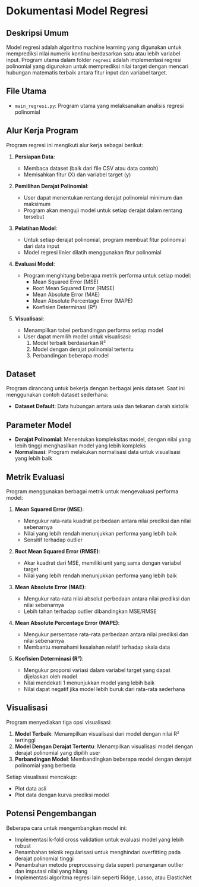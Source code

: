 # Dokumentasi Model Regresi

## Deskripsi Umum
Model regresi adalah algoritma machine learning yang digunakan untuk memprediksi nilai numerik kontinu berdasarkan satu atau lebih variabel input. Program utama dalam folder `regresi` adalah implementasi regresi polinomial yang digunakan untuk memprediksi nilai target dengan mencari hubungan matematis terbaik antara fitur input dan variabel target.

## File Utama
- `main_regresi.py`: Program utama yang melaksanakan analisis regresi polinomial

## Alur Kerja Program
Program regresi ini mengikuti alur kerja sebagai berikut:

1. **Persiapan Data**:
   - Membaca dataset (baik dari file CSV atau data contoh)
   - Memisahkan fitur (X) dan variabel target (y)

2. **Pemilihan Derajat Polinomial**:
   - User dapat menentukan rentang derajat polinomial minimum dan maksimum
   - Program akan menguji model untuk setiap derajat dalam rentang tersebut

3. **Pelatihan Model**:
   - Untuk setiap derajat polinomial, program membuat fitur polinomial dari data input
   - Model regresi linier dilatih menggunakan fitur polinomial

4. **Evaluasi Model**:
   - Program menghitung beberapa metrik performa untuk setiap model:
     - Mean Squared Error (MSE)
     - Root Mean Squared Error (RMSE)
     - Mean Absolute Error (MAE)
     - Mean Absolute Percentage Error (MAPE)
     - Koefisien Determinasi (R²)

5. **Visualisasi**:
   - Menampilkan tabel perbandingan performa setiap model
   - User dapat memilih model untuk visualisasi:
     1. Model terbaik berdasarkan R²
     2. Model dengan derajat polinomial tertentu
     3. Perbandingan beberapa model

## Dataset
Program dirancang untuk bekerja dengan berbagai jenis dataset. Saat ini menggunakan contoh dataset sederhana:
- **Dataset Default**: Data hubungan antara usia dan tekanan darah sistolik

## Parameter Model
- **Derajat Polinomial**: Menentukan kompleksitas model, dengan nilai yang lebih tinggi menghasilkan model yang lebih kompleks
- **Normalisasi**: Program melakukan normalisasi data untuk visualisasi yang lebih baik

## Metrik Evaluasi
Program menggunakan berbagai metrik untuk mengevaluasi performa model:

1. **Mean Squared Error (MSE)**:
   - Mengukur rata-rata kuadrat perbedaan antara nilai prediksi dan nilai sebenarnya
   - Nilai yang lebih rendah menunjukkan performa yang lebih baik
   - Sensitif terhadap outlier

2. **Root Mean Squared Error (RMSE)**:
   - Akar kuadrat dari MSE, memiliki unit yang sama dengan variabel target
   - Nilai yang lebih rendah menunjukkan performa yang lebih baik

3. **Mean Absolute Error (MAE)**:
   - Mengukur rata-rata nilai absolut perbedaan antara nilai prediksi dan nilai sebenarnya
   - Lebih tahan terhadap outlier dibandingkan MSE/RMSE

4. **Mean Absolute Percentage Error (MAPE)**:
   - Mengukur persentase rata-rata perbedaan antara nilai prediksi dan nilai sebenarnya
   - Membantu memahami kesalahan relatif terhadap skala data

5. **Koefisien Determinasi (R²)**:
   - Mengukur proporsi variasi dalam variabel target yang dapat dijelaskan oleh model
   - Nilai mendekati 1 menunjukkan model yang lebih baik
   - Nilai dapat negatif jika model lebih buruk dari rata-rata sederhana

## Visualisasi
Program menyediakan tiga opsi visualisasi:

1. **Model Terbaik**: Menampilkan visualisasi dari model dengan nilai R² tertinggi
2. **Model Dengan Derajat Tertentu**: Menampilkan visualisasi model dengan derajat polinomial yang dipilih user
3. **Perbandingan Model**: Membandingkan beberapa model dengan derajat polinomial yang berbeda

Setiap visualisasi mencakup:
- Plot data asli
- Plot data dengan kurva prediksi model

## Potensi Pengembangan
Beberapa cara untuk mengembangkan model ini:
- Implementasi k-fold cross validation untuk evaluasi model yang lebih robust
- Penambahan teknik regularisasi untuk menghindari overfitting pada derajat polinomial tinggi
- Penambahan metode preprocessing data seperti penanganan outlier dan imputasi nilai yang hilang
- Implementasi algoritma regresi lain seperti Ridge, Lasso, atau ElasticNet
